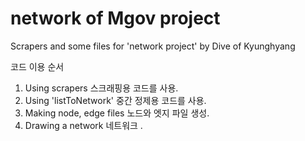 # network of Mgov project
Scrapers and some files for 'network project' by Dive of Kyunghyang

코드 이용 순서
1. Using scrapers 스크래핑용 코드를 사용.
2. Using 'listToNetwork' 중간 정제용 코드를 사용.
3. Making node, edge files 노드와 엣지 파일 생성.
4. Drawing a network 네트워크 .
